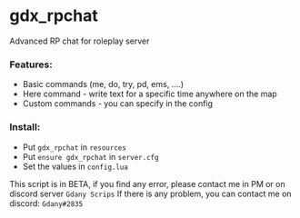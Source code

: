 # gdx_rpchat
Advanced RP chat for roleplay server

### Features:
- Basic commands (me, do, try, pd, ems, ....)
- Here command - write text for a specific time anywhere on the map
- Custom commands - you can specify in the config

### Install:
- Put `gdx_rpchat` in `resources`
- Put `ensure gdx_rpchat` in `server.cfg`
- Set the values in `config.lua`


This script is in BETA, if you find any error, please contact me in PM or on discord server `Gdany Scrips`
If there is any problem, you can contact me on discord: `Gdany#2835`
